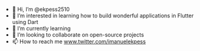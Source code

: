 - 👋 Hi, I’m @ekpess2510
- 👀 I’m interested in learning how to build wonderful applications in Flutter using Dart
- 🌱 I’m currently learning 
- 💞️ I’m looking to collaborate on open-source projects
- 📫 How to reach me www.twitter.com/imanuelekpess

<!---
ekpess2510/ekpess2510 is a ✨ special ✨ repository because its `README.md` (this file) appears on your GitHub profile.
You can click the Preview link to take a look at your changes.
--->
